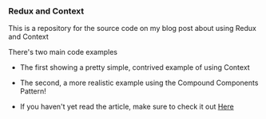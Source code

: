 ### Redux and Context

This is a repository for the source code on my blog post about using Redux and Context

There's two main code examples

- The first showing a pretty simple, contrived example of using Context
- The second, a more realistic example using the Compound Components Pattern!

- If you haven't yet read the article, make sure to check it out [Here](https://andrewcodes.hashnode.dev/understanding-when-to-use-reactcontext-and-why-it-doesnt-replace-redux)

